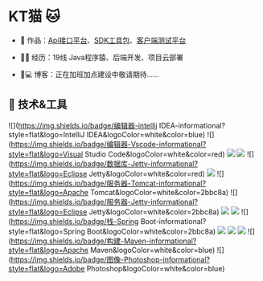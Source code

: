 # KT猫 🐱


- 🏡 作品：<a href="https://github.com/liyupi/code-nav" target="_blank">Api接口平台</a>、<a href="https://github.com/liyupi/code-nav" target="_blank">SDK工具包</a>、<a href="https://github.com/liyupi/code-nav" target="_blank">客户端测试平台</a>

- 👨‍💻 经历：19线 Java程序猿、后端开发、项目云部署

- 🤔💻 博客：正在加班加点建设中敬请期待......

## 🔧 技术&工具



![](https://img.shields.io/badge/编辑器-intellij IDEA-informational?style=flat&logo=IntelliJ IDEA&logoColor=white&color=blue)
![](https://img.shields.io/badge/编辑器-Vscode-informational?style=flat&logo=Visual Studio Code&logoColor=white&color=red)
![](https://img.shields.io/badge/数据库-Nginx-informational?style=flat&logo=MySQL&logoColor=white&color=blue)
![](https://img.shields.io/badge/数据库-Redis-informational?style=flat&logo=Redis&logoColor=white&color=red)
![](https://img.shields.io/badge/数据库-Jetty-informational?style=flat&logo=Eclipse Jetty&logoColor=white&color=red)
![](https://img.shields.io/badge/服务器-Nginx-informational?style=flat&logo=NGINX&logoColor=white&color=2bbc8a)
![](https://img.shields.io/badge/服务器-Tomcat-informational?style=flat&logo=Apache Tomcat&logoColor=white&color=2bbc8a)
![](https://img.shields.io/badge/服务器-Jetty-informational?style=flat&logo=Eclipse Jetty&logoColor=white&color=2bbc8a)
![](https://img.shields.io/badge/容器-Docker-informational?style=flat&logo=Docker&logoColor=white&color=blue)
![](https://img.shields.io/badge/栈-Spring-informational?style=flat&logo=Spring&logoColor=white&color=2bbc8a)
![](https://img.shields.io/badge/栈-Spring Boot-informational?style=flat&logo=Spring Boot&logoColor=white&color=2bbc8a)
![](https://img.shields.io/badge/Git-Github-informational?style=flat&logo=GitHub&logoColor=white&color=A9A9A9)
![](https://img.shields.io/badge/Git-Gitee-informational?style=flat&logo=Gitee&logoColor=white&color=red)
![](https://img.shields.io/badge/OS-Linux-informational?style=flat&logo=CentOS&logoColor=white&color=red)
![](https://img.shields.io/badge/构建-Maven-informational?style=flat&logo=Apache Maven&logoColor=white&color=blue)
![](https://img.shields.io/badge/图像-Photoshop-informational?style=flat&logo=Adobe Photoshop&logoColor=white&color=blue)


                                                                              
